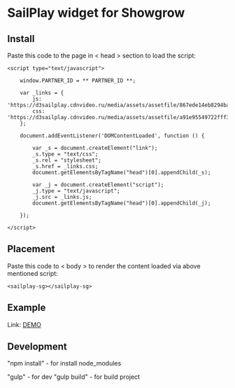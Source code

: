 # SailPlay widget for Showgrow

## Install
Paste this code to the page in < head > section to load the script:

    <script type="text/javascript">

        window.PARTNER_ID = ** PARTNER_ID **;

        var _links = {
            js: 'https://d3sailplay.cdnvideo.ru/media/assets/assetfile/867ede14eb8294ba38ea4ec09365fde0.js',
            css: 'https://d3sailplay.cdnvideo.ru/media/assets/assetfile/a91e95549722fff3637f4d225e3b9540.css'
        };

        document.addEventListener('DOMContentLoaded', function () {

            var _s = document.createElement("link");
            _s.type = "text/css";
            _s.rel = "stylesheet";
            _s.href = _links.css;
            document.getElementsByTagName("head")[0].appendChild(_s);

            var _j = document.createElement("script");
            _j.type = "text/javascript";
            _j.src = _links.js;
            document.getElementsByTagName("head")[0].appendChild(_j);

        });

    </script>


## Placement
Paste this code to < body > to render the content loaded via above mentioned script:
   
    <sailplay-sg></sailplay-sg>

## Example

Link: [DEMO](http://test.dev4you.info/sg/ "Demo")

## Development

"npm install" - for install node_modules

"gulp" - for dev
"gulp build" - for build project